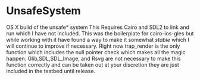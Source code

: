 # UnsafeSystem
OS X build of the unsafe* system
This Requires Cairo and SDL2 to link and run which I have not included. This was the boilerplate for cairo-ios-gles but while working with it have found a way to make it somewhat *stable* which I will continue to improve if necessary. Right now trap_render is the only function which includes the null pointer check which makes all the magic happen. Glib,SDL,SDL_Image, and Rsvg are not necessary to make this function correctly and can be taken out at your discretion they are just included in the testbed until release.
